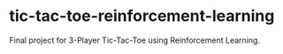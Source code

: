 # tic-tac-toe-reinforcement-learning
Final project for 3-Player Tic-Tac-Toe using Reinforcement Learning.

